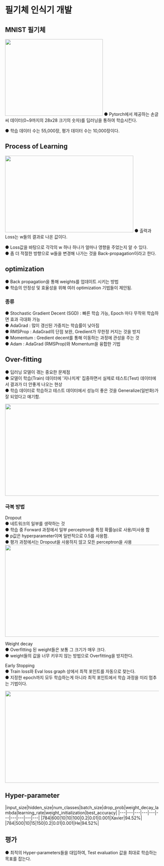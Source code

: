 # 필기체 인식기 개발
## MNIST 필기체
<img src="https://user-images.githubusercontent.com/98728682/152273731-742e6898-2efe-40fa-b434-e46d605b10e7.png" width="320" height="250">  
● Pytorch에서 제공하는 손글씨 데이터(0~9까지의 28x28 크기의 숫자)를 딥러닝을 통하여 학습시킨다.  

● 학습 데이터 수는 55,000장, 평가 데이터 수는 10,000장이다.
## Process of Learning
<img src="https://user-images.githubusercontent.com/98728682/152274850-c6958ff9-f7cf-4b14-9252-0b0597d10f4b.png" width="420" height="250">  
● 출력과 Loss는 w들의 결과로 나온 값이다.  

● Loss값을 바탕으로 각각의 w 하나 하나가 얼마나 영향을 주었는지 알 수 있다.  
● 좀 더 적절한 방향으로 w들을 변경해 나가는 것을 Back-propagation이라고 한다. 

## optimization
● Back propagation을 통해 weights를 업데이트 시키는 방법  
● 학습의 안정성 및 효율성을 위해 여러 optimization 기법들이 제안됨.  
### 종류
● Stochastic Gradient Decent (SGD) : 빠른 학습 가능, Epoch 마다 무작위 학습하면 효과 극대화 가능  
● AdaGrad : 많이 갱신된 가중치는 학습률이 낮아짐  
● RMSProp : AdaGrad의 단점 보완, Gredient가 무한정 커지는 것을 방지  
● Momentum  : Gredient decent를 통해 이동하는 과정에 관성을 주는 것  
● Adam : AdaGrad (RMSProp)와 Momentum을 융합한 기법
## Over-fitting
● 딥러닝 모델이 겪는 중요한 문제점  
● 모델이 학습(Train) 데이터에 '지나치게' 집중하면서 실제로 테스트(Test) 데이터에서 결과가 더 안좋게 나오는 현상  
● 학습 데이터로 학습하고 테스트 데이터에서 성능이 좋은 것을 Generalize(일반화)가 잘 되었다고 얘기함.  

<img src="https://user-images.githubusercontent.com/98728682/152298306-7226ad2f-6bf3-4e66-95f8-a7c93872bc1e.png" width="550" height="300">  

### 극복 방법  

Dropout  
● 네트워크의 일부를 생략하는 것  
● 학습 중 Forward 과정에서 일부 perceptron을 특정 확률(p)로 사용/미사용 함  
● p값은 hyperparameter이며 일반적으로 0.5를 사용함.  
● 평가 과정에서는 Dropout을 사용하지 않고 모든 perceptron을 사용  
<img src="https://user-images.githubusercontent.com/98728682/152300682-5328fdfa-8d2e-406c-a96b-e25ea4b9b21a.png" width="550" height="300">  

Weight decay  
● Overfitting 된 weight들은 보통 그 크기가 매우 크다.  
● weight들의 값을 너무 키우지 않는 방법으로 Overfitting을 방지한다.  

Early Stopping  
● Train loss와 Eval loss graph 상에서 최적 포인트를 자동으로 찾는다.  
● 지정한 epoch까지 모두 학습하는게 아니라 최적 포인트에서 학습 과정을 미리 멈추는 기법이다.  

<img src="https://user-images.githubusercontent.com/98728682/152306974-c0e2146a-3d20-4efa-85b0-7f97a5066c17.png" width="550" height="300">

## Hyper-parameter  
|input_size|hidden_size|num_classes|batch_size|drop_prob|weight_decay_lambda|learning_rate|weight_initialization|best_accuracy|
|---|---|---|---|---|---|---|---|---|---|
|784|600|10|10|100|0.2|0.01|0.001|Xavier|94.52%|
|784|500|10|15|150|0.2|0.01|0.001|He|94.52%|
## 평가  
● 최적의 Hyper-parameters들을 대입하여, Test evaluation 값을 최대로 학습하는 목표를 잡는다.
